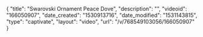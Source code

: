 {
    "title": "Swarovski Ornament Peace Dove",
    "description": "",
    "videoid": "166050907",
    "date_created": "1530913716",
    "date_modified": "1531143815",
    "type": "captivate",
    "layout": "video",
    "url": "\/v\/768549103056\/166050907"
}